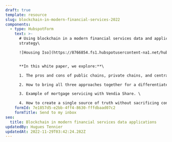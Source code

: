 ```yaml
---
draft: true
template: resource
slug: blockchain-in-modern-financial-services-2022
components:
  - type: HubspotForm
    text: >-
      # Using blockchain in a modern financial services data and application
      strategy\

      ![Housing Iso](https://8766854.fs1.hubspotusercontent-na1.net/hubfs/8766854/.Vendia%20Iso%20Images%20(approved)/Housing%20Iso.png)


      **In this white paper, we explore:**\

      1. The pros and cons of public chains, private chains, and centralized solutions for financial data sharing\

      2. How to bring all three approaches together for a differentiated solution.\

      3. Example of mortgage servicing with Vendia Share. \

      4. How to create a single source of truth without sacrificing control.
    formId: 7e1857d5-e2bb-4ff4-8630-fffdbaad07c2
    formTitle: Send to my inbox
seo:
  title: Blockchain in modern financial services data applications
updatedBy: Hugues Tennier
updatedAt: 2022-11-29T03:42:24.282Z
---
```

